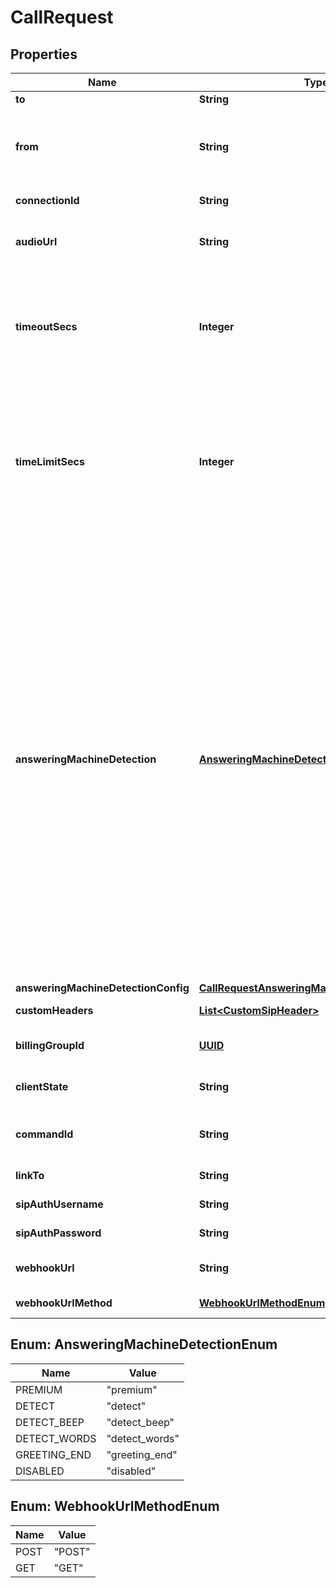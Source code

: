 

# CallRequest

## Properties

Name | Type | Description | Notes
------------ | ------------- | ------------- | -------------
**to** | **String** | The DID or SIP URI to dial out to. | 
**from** | **String** | The &#x60;from&#x60; number to be used as the caller id presented to the destination (&#x60;to&#x60; number). The number should be in +E164 format. This attribute will default to the &#x60;from&#x60; number of the original call if omitted. | 
**connectionId** | **String** | The ID of the connection to be used when dialing the destination. | 
**audioUrl** | **String** | The URL of a file to be played back to the callee when the call is answered. The URL can point to either a WAV or MP3 file. |  [optional]
**timeoutSecs** | **Integer** | The number of seconds that Telnyx will wait for the call to be answered by the destination to which it is being called. If the timeout is reached before an answer is received, the call will hangup and a &#x60;call.hangup&#x60; webhook with a &#x60;hangup_cause&#x60; of &#x60;timeout&#x60; will be sent. Minimum value is 5 seconds. Maximum value is 120 seconds. |  [optional]
**timeLimitSecs** | **Integer** | Sets the maximum duration of a Call Control Leg in seconds. If the time limit is reached, the call will hangup and a &#x60;call.hangup&#x60; webhook with a &#x60;hangup_cause&#x60; of &#x60;time_limit&#x60; will be sent. For example, by setting a time limit of 120 seconds, a Call Leg will be automatically terminated two minutes after being answered. The default time limit is 14400 seconds or 4 hours and this is also the maximum allowed call length. |  [optional]
**answeringMachineDetection** | [**AnsweringMachineDetectionEnum**](#AnsweringMachineDetectionEnum) | Enables Answering Machine Detection. Telnyx offers Premium and Standard detections. With Premium detection, when a call is answered, Telnyx runs real-time detection and sends a &#x60;call.machine.premium.detection.ended&#x60; webhook with one of the following results: &#x60;human_residence&#x60;, &#x60;human_business&#x60;, &#x60;machine&#x60;, &#x60;silence&#x60; or &#x60;fax_detected&#x60;. If we detect a beep, we also send a &#x60;call.machine.premium.greeting.ended&#x60; webhook with the result of &#x60;beep_detected&#x60;. If we detect a beep before &#x60;call.machine.premium.detection.ended&#x60; we only send &#x60;call.machine.premium.greeting.ended&#x60;, and if we detect a beep after &#x60;call.machine.premium.detection.ended&#x60;, we send both webhooks. With Standard detection, when a call is answered, Telnyx runs real-time detection to determine if it was picked up by a human or a machine and sends an &#x60;call.machine.detection.ended&#x60; webhook with the analysis result. If &#x60;greeting_end&#x60; or &#x60;detect_words&#x60; is used and a &#x60;machine&#x60; is detected, you will receive another &#x60;call.machine.greeting.ended&#x60; webhook when the answering machine greeting ends with a beep or silence. If &#x60;detect_beep&#x60; is used, you will only receive &#x60;call.machine.greeting.ended&#x60; if a beep is detected. |  [optional]
**answeringMachineDetectionConfig** | [**CallRequestAnsweringMachineDetectionConfig**](CallRequestAnsweringMachineDetectionConfig.md) |  |  [optional]
**customHeaders** | [**List&lt;CustomSipHeader&gt;**](CustomSipHeader.md) | Custom headers to be added to the SIP INVITE. |  [optional]
**billingGroupId** | [**UUID**](UUID.md) | Use this field to set the Billing Group ID for the call. Must be a valid and existing Billing Group ID. |  [optional]
**clientState** | **String** | Use this field to add state to every subsequent webhook. It must be a valid Base-64 encoded string. |  [optional]
**commandId** | **String** | Use this field to avoid duplicate commands. Telnyx will ignore commands with the same &#x60;command_id&#x60;. |  [optional]
**linkTo** | **String** | Use another call&#39;s control id for sharing the same call session id |  [optional]
**sipAuthUsername** | **String** | SIP Authentication username used for SIP challenges. |  [optional]
**sipAuthPassword** | **String** | SIP Authentication password used for SIP challenges. |  [optional]
**webhookUrl** | **String** | Use this field to override the URL for which Telnyx will send subsuqeunt webhooks to for this call. |  [optional]
**webhookUrlMethod** | [**WebhookUrlMethodEnum**](#WebhookUrlMethodEnum) | HTTP request type used for &#x60;webhook_url&#x60;. |  [optional]



## Enum: AnsweringMachineDetectionEnum

Name | Value
---- | -----
PREMIUM | &quot;premium&quot;
DETECT | &quot;detect&quot;
DETECT_BEEP | &quot;detect_beep&quot;
DETECT_WORDS | &quot;detect_words&quot;
GREETING_END | &quot;greeting_end&quot;
DISABLED | &quot;disabled&quot;



## Enum: WebhookUrlMethodEnum

Name | Value
---- | -----
POST | &quot;POST&quot;
GET | &quot;GET&quot;



